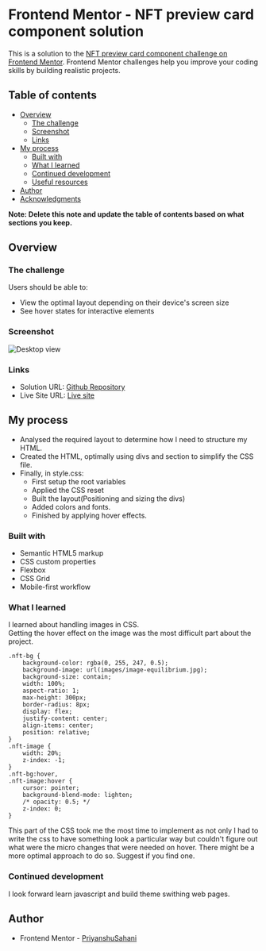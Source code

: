 # Frontend Mentor - NFT preview card component solution

This is a solution to the [NFT preview card component challenge on Frontend Mentor](https://www.frontendmentor.io/challenges/nft-preview-card-component-SbdUL_w0U). Frontend Mentor challenges help you improve your coding skills by building realistic projects. 

## Table of contents

- [Overview](#overview)
  - [The challenge](#the-challenge)
  - [Screenshot](#screenshot)
  - [Links](#links)
- [My process](#my-process)
  - [Built with](#built-with)
  - [What I learned](#what-i-learned)
  - [Continued development](#continued-development)
  - [Useful resources](#useful-resources)
- [Author](#author)
- [Acknowledgments](#acknowledgments)

**Note: Delete this note and update the table of contents based on what sections you keep.**

## Overview

### The challenge

Users should be able to:

- View the optimal layout depending on their device's screen size
- See hover states for interactive elements

### Screenshot

![Desktop view](/home/priyanshu/Pictures/Screenshots/Screenshot%20from%202023-05-26%2016-11-35.png)

### Links

- Solution URL: [Github Repository](https://github.com/PriyanshuSahani/frontendmentor-nft-card)
- Live Site URL: [Live site](https://priyanshusahani.github.io/frontendmentor-nft-card/)

## My process

- Analysed the required layout to determine how I need to structure my HTML.
- Created the HTML, optimally using divs and section to simplify the CSS file.
- Finally, in style.css:
	- First setup the root variables
	- Applied the CSS reset
	- Built the layout(Positioning and sizing the divs)
	- Added colors and fonts.
	- Finished by applying hover effects.

### Built with

- Semantic HTML5 markup
- CSS custom properties
- Flexbox
- CSS Grid
- Mobile-first workflow


### What I learned

I learned about handling images in CSS.<br>
Getting the hover effect on the image was the most difficult part about the project.

```
.nft-bg {
    background-color: rgba(0, 255, 247, 0.5);
    background-image: url(images/image-equilibrium.jpg);
    background-size: contain;
    width: 100%;
    aspect-ratio: 1;
    max-height: 300px;
    border-radius: 8px;
    display: flex;
    justify-content: center;
    align-items: center;
    position: relative;
}
.nft-image {
    width: 20%;
    z-index: -1;
}
.nft-bg:hover,
.nft-image:hover {
    cursor: pointer;
    background-blend-mode: lighten;
    /* opacity: 0.5; */
    z-index: 0;
}
```

This part of the CSS took me the most time to implement as not only I had to write the css to have something look a particular way but couldn't figure out what were the micro changes that were needed on hover. There might be a more optimal approach to do so.
Suggest if you find one.

### Continued development

I look forward learn javascript and build theme swithing web pages.



## Author

- Frontend Mentor - [PriyanshuSahani](https://www.frontendmentor.io/profile/PriyanshuSahani)



